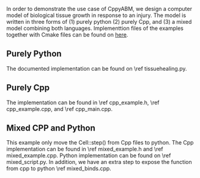 In order to demonstrate the use case of CppyABM, we design a computer model of biological tissue growth in response to an injury. The model is written in three forms of (1) purely python (2) purely Cpp, and (3) a mixed model combining both languages. Implementtion files of the examples together with Cmake files can be found on <a href="https://github.com/janursa/CppyABM/tree/master/examples">here</a>. 

## Purely Python
The documented implementation can be found on \ref tissuehealing.py.
## Purely Cpp
The implementation can be found in  \ref cpp_example.h, \ref cpp_example.cpp, and \ref cpp_main.cpp. 

## Mixed CPP and Python
This example only move the Cell::step() from Cpp files to python. The Cpp implementation can be found in  \ref mixed_example.h and \ref mixed_example.cpp. Python implementation can be found on \ref mixed_script.py. In addition, we have an extra step to expose the function from cpp to python \ref mixed_binds.cpp.


